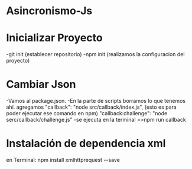 # Asincronismo-Js

# Inicializar Proyecto
-git init (establecer repositorio)
-npm init (realizamos la configuracion del proyecto)

# Cambiar Json
-Vamos al package.json.
-En la parte de scripts borramos lo que tenemos ahí.
agregamos "callback": "node src/callback/index.js", (esto es para poder ejecutar ese comando en npm)
"callback:challenge": "node serc/callback/challenge.js"
-se ejecuta en la terminal >>npm run callback

# Instalación de dependencia xml
en Terminal:
npm install xmlhttprequest --save